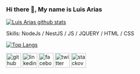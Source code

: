 ### Hi there 👋, My name is Luis Arias
[![Luis Arias github stats](https://github-readme-stats.vercel.app/api?username=ariassd&show_icons=true&theme=radical)](https://github.com/ariassd)

Skills: NodeJs / NestJS / JS / JQUERY / HTML / CSS

[![Top Langs](https://github-readme-stats.vercel.app/api/top-langs/?username=ariassd&layout=compact&show_icons=true&theme=radical)](https://github.com/ariassd)

[<img src='https://cdn.jsdelivr.net/npm/simple-icons@3.0.1/icons/github.svg' alt='github' height='40'>](https://github.com/ariassd)  [<img src='https://cdn.jsdelivr.net/npm/simple-icons@3.0.1/icons/linkedin.svg' alt='linkedin' height='40'>](https://www.linkedin.com/in/ariassd/)  [<img src='https://cdn.jsdelivr.net/npm/simple-icons@3.0.1/icons/facebook.svg' alt='facebook' height='40'>](https://www.facebook.com/ariassl)  [<img src='https://cdn.jsdelivr.net/npm/simple-icons@3.0.1/icons/twitter.svg' alt='twitter' height='40'>](https://twitter.com/ariassd)  [<img src='https://cdn.jsdelivr.net/npm/simple-icons@3.0.1/icons/stackoverflow.svg' alt='stackoverflow' height='40'>](https://stackoverflow.com/users/12178724/luis-arias)  

